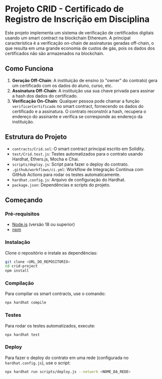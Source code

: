 # Projeto CRID - Certificado de Registro de Inscrição em Disciplina

Este projeto implementa um sistema de verificação de certificados digitais usando um smart contract na blockchain Ethereum. A principal característica é a verificação on-chain de assinaturas geradas off-chain, o que resulta em uma grande economia de custos de gás, pois os dados dos certificados não são armazenados na blockchain.

## Como Funciona

1.  **Geração Off-Chain**: A instituição de ensino (o "owner" do contrato) gera um certificado com os dados do aluno, curso, etc.
2.  **Assinatura Off-Chain**: A instituição usa sua chave privada para assinar a hash dos dados do certificado.
3.  **Verificação On-Chain**: Qualquer pessoa pode chamar a função `verificarCertificado` no smart contract, fornecendo os dados do certificado e a assinatura. O contrato reconstrói a hash, recupera o endereço do assinante e verifica se corresponde ao endereço da instituição.

## Estrutura do Projeto

-   `contracts/Crid.sol`: O smart contract principal escrito em Solidity.
-   `test/Crid.test.js`: Testes automatizados para o contrato usando Hardhat, Ethers.js, Mocha e Chai.
-   `scripts/deploy.js`: Script para fazer o deploy do contrato.
-   `.github/workflows/ci.yml`: Workflow de Integração Contínua com GitHub Actions para rodar os testes automaticamente.
-   `hardhat.config.js`: Arquivo de configuração do Hardhat.
-   `package.json`: Dependências e scripts do projeto.

## Começando

### Pré-requisitos

-   [Node.js](https://nodejs.org/) (versão 18 ou superior)
-   [npm](https://www.npmjs.com/)

### Instalação

Clone o repositório e instale as dependências:

```bash
git clone <URL_DO_REPOSITORIO>
cd crid-project
npm install
```

### Compilação

Para compilar os smart contracts, use o comando:

```bash
npx hardhat compile
```

### Testes

Para rodar os testes automatizados, execute:

```bash
npx hardhat test
```

### Deploy

Para fazer o deploy do contrato em uma rede (configurada no `hardhat.config.js`), use o script:

```bash
npx hardhat run scripts/deploy.js --network <NOME_DA_REDE>
```
